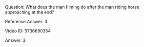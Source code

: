 Question: What does the man filming do after the man riding horse approaching at the end?

Reference Answer: 3

Video ID: 5736690354

Answer: 3

